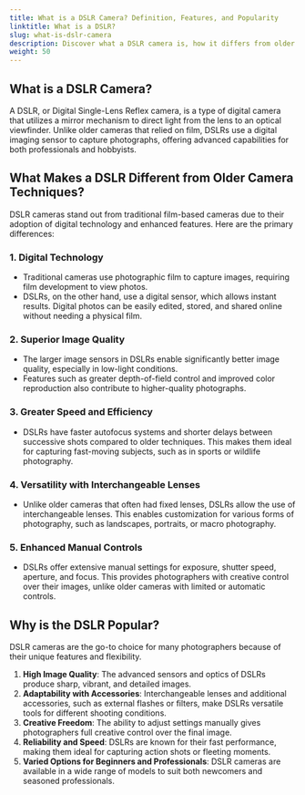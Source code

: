 ```yaml
---
title: What is a DSLR Camera? Definition, Features, and Popularity
linktitle: What is a DSLR?
slug: what-is-dslr-camera
description: Discover what a DSLR camera is, how it differs from older camera technologies, and why it remains a popular choice for photographers.
weight: 50
---
```


## What is a DSLR Camera?

A DSLR, or Digital Single-Lens Reflex camera, is a type of digital camera that utilizes a mirror mechanism to direct light from the lens to an optical viewfinder. Unlike older cameras that relied on film, DSLRs use a digital imaging sensor to capture photographs, offering advanced capabilities for both professionals and hobbyists.

## What Makes a DSLR Different from Older Camera Techniques?

DSLR cameras stand out from traditional film-based cameras due to their adoption of digital technology and enhanced features. Here are the primary differences:

### 1. Digital Technology

- Traditional cameras use photographic film to capture images, requiring film development to view photos.
- DSLRs, on the other hand, use a digital sensor, which allows instant results. Digital photos can be easily edited, stored, and shared online without needing a physical film.

### 2. Superior Image Quality

- The larger image sensors in DSLRs enable significantly better image quality, especially in low-light conditions.
- Features such as greater depth-of-field control and improved color reproduction also contribute to higher-quality photographs.

### 3. Greater Speed and Efficiency

- DSLRs have faster autofocus systems and shorter delays between successive shots compared to older techniques. This makes them ideal for capturing fast-moving subjects, such as in sports or wildlife photography.

### 4. Versatility with Interchangeable Lenses

- Unlike older cameras that often had fixed lenses, DSLRs allow the use of interchangeable lenses. This enables customization for various forms of photography, such as landscapes, portraits, or macro photography.

### 5. Enhanced Manual Controls

- DSLRs offer extensive manual settings for exposure, shutter speed, aperture, and focus. This provides photographers with creative control over their images, unlike older cameras with limited or automatic controls.

## Why is the DSLR Popular?

DSLR cameras are the go-to choice for many photographers because of their unique features and flexibility.

1. **High Image Quality**: The advanced sensors and optics of DSLRs produce sharp, vibrant, and detailed images.
2. **Adaptability with Accessories**: Interchangeable lenses and additional accessories, such as external flashes or filters, make DSLRs versatile tools for different shooting conditions.
3. **Creative Freedom**: The ability to adjust settings manually gives photographers full creative control over the final image.
4. **Reliability and Speed**: DSLRs are known for their fast performance, making them ideal for capturing action shots or fleeting moments.
5. **Varied Options for Beginners and Professionals**: DSLR cameras are available in a wide range of models to suit both newcomers and seasoned professionals.
